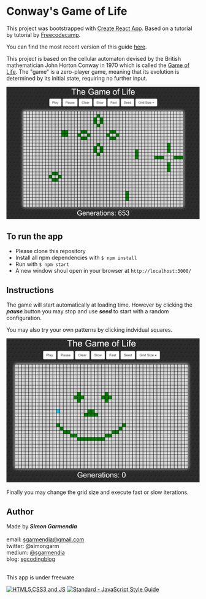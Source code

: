 # Conway's Game of Life

This project was bootstrapped with [Create React App](https://github.com/facebookincubator/create-react-app). Based on a tutorial by tutorial by [Freecodecamp](https://www.youtube.com/watch?v=PM0_Er3SvFQ).

You can find the most recent version of this guide [here](https://github.com/facebookincubator/create-react-app/blob/master/packages/react-scripts/template/README.md).

This project is based on the cellular automaton devised by the British mathematician John Horton Conway in 1970 which is called the [Game of Life](https://en.wikipedia.org/wiki/Conway%27s_Game_of_Life). The "game" is a zero-player game, meaning that its evolution is determined by its initial state, requiring no further input.

![GoLimage](src/img/golimg.png)

## To run the app

- Please clone this repository
- Install all npm dependencies with `$ npm install`
- Run with `$ npm start`
- A new window shoul open in your browser at `http://localhost:3000/`

## Instructions

The game will start automatically at loading time. However by clicking the **_pause_** button you may stop and use **_seed_** to start with a random configuration.

You may also try your own patterns by clicking indvidual squares.

![GoLimage2](src/img/golimg2.png)

Finally you may change the grid size and execute fast or slow iterations.

## Author

Made by **_Simon Garmendia_**<br><br>
email: sgarmendia@gmail.com<br>
twitter: @simongarm<br>
medium: [@sgarmendia](https://medium.com/@sgarmendia)<br>
blog: [sgcodingblog](https://sgcodingblog.wordpress.com/)<br><br>

This app is under freeware

[![HTML5,CSS3 and JS](https://github.com/FransLopez/logo-images/blob/master/logos/html5-css3-js.png)](http://www.w3.org/) [![Standard - JavaScript Style Guide](https://cdn.rawgit.com/feross/standard/master/badge.svg)](https://github.com/feross/standard)
